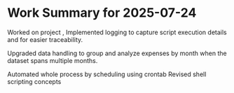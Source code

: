 # Work Summary for 2025-07-24

Worked on project , Implemented logging to capture script execution details and for easier traceability.

Upgraded data handling to group and analyze expenses by month when the dataset spans multiple months.

Automated whole process by scheduling using crontab
Revised shell scripting concepts
